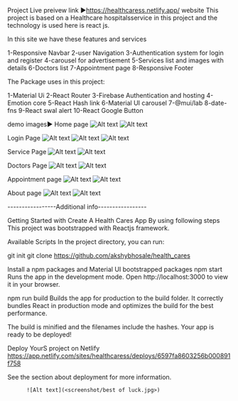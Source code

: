 Project Live preivew link ►https://healthcaress.netlify.app/ website This project is based on a Healthcare hospitalsservice in this project and the technology is used here is react js.

In this site we have these features and services

1-Responsive Navbar
2-user Navigation
3-Authentication system for login and register
4-carousel for advertisement
5-Services list and images with details
6-Doctors list
7-Appointment page
8-Responsive Footer        


The Package uses in this project:

1-Material Ui
2-React Router
3-Firebase Authentication and hosting
4-Emotion core
5-React Hash link
6-Material UI carousel
7-@mui/lab
8-date-fns
9-React swal alert
10-React Google Button

demo images► Home page
![Alt text](screenshot/healthcaress.netlify.app_home_desktop.png)
![Alt text](<screenshot/healthcaress.netlify.app_(iPhone 14 Pro Max)_home.png>)

Login Page
![Alt text](screenshot/healthcaress.netlify.app_login.png)
![Alt text](<screenshot/healthcaress.netlify.app_(iPhone 14 Pro Max)_login.png>)
![Alt text](<screenshot/healthcaress.netlify.app_(iPhone 14 Pro Max)_login_register.png>)

Service Page
![Alt text](screenshot/healthcaress.netlify.app__services.png)
![Alt text](<screenshot/healthcaress.netlify.app_(iPhone 14 Pro Max)_services.png>)

Doctors Page
![Alt text](screenshot/healthcaress.netlify.app__doctor.png)
![Alt text](<screenshot/healthcaress.netlify.app_(iPhone 14 Pro Max)_docter.png>)

Appointment page
![Alt text](screenshot/healthcaress.netlify.app__appointment.png)
![Alt text](<screenshot/healthcaress.netlify.app_(iPhone 14 Pro Max)_appointment.png>)

About page
![Alt text](screenshot/healthcaress.netlify.app_about.png)
![Alt text](<screenshot/healthcaress.netlify.app_(iPhone 14 Pro Max)_about.png>)

-----------------Additional info-----------------

Getting Started with Create A Health Cares App By using following steps
This project was bootstrapped with Reactjs framework.

Available Scripts
In the project directory, you can run:

git init
git clone https://github.com/akshybhosale/health_cares

Install a npm packages and Material UI bootstrapped packages
npm start
Runs the app in the development mode.
Open http://localhost:3000 to view it in your browser.

npm run build
Builds the app for production to the build folder.
It correctly bundles React in production mode and optimizes the build for the best performance.

The build is minified and the filenames include the hashes.
Your app is ready to be deployed!

Deploy YourS project on Netlify 
https://app.netlify.com/sites/healthcaress/deploys/6597fa8603256b000891f758

See the section about deployment for more information.

          ![Alt text](<screenshot/best of luck.jpg>)


